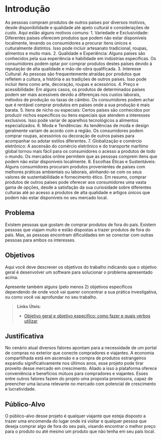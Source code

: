 # Introdução

As pessoas compram produtos de outros países por diversos motivos, desde disponibilidade e qualidade até apelo cultural e considerações de custo. Aqui estão alguns motivos comuns:
    1. Variedade e Exclusividade: Diferentes países oferecem produtos que podem não estar disponíveis localmente, levando os consumidores a procurar itens únicos e culturalmente distintos. Isso pode incluir artesanato tradicional, roupas, alimentos e muito mais.
    2. Qualidade e Experiência: Alguns países são conhecidos pela sua experiência e habilidade em indústrias específicas. Os consumidores podem optar por comprar produtos destes países devido à reputação de alta qualidade e mão-de-obra qualificada.
    3. Interesse Cultural: As pessoas são frequentemente atraídas por produtos que refletem a cultura, a história e as tradições de outros países. Isso pode incluir itens como arte, decoração, roupas e acessórios.
    4. Preço e acessibilidade: Em alguns casos, os produtos de determinados países podem ser mais acessíveis devido a diferenças nos custos laborais, métodos de produção ou taxas de câmbio. Os consumidores podem achar que é rentável comprar produtos em países onde a sua produção é mais barata.
    5. Itens de nicho ou especiais: Certos países são conhecidos por produzir nichos específicos ou itens especiais que atendem a interesses exclusivos. Isso pode variar de aparelhos tecnológicos a alimentos especializados.
    6. Moda e Tendências: As tendências de moda e design geralmente variam de acordo com a região. Os consumidores podem comprar roupas, acessórios ou decoração de outros países para acompanhar ou adotar estilos diferentes.
    7. Globalização e comércio eletrônico: A ascensão do comércio eletrônico e do transporte marítimo global tornou mais fácil para os consumidores o acesso a produtos de todo o mundo. Os mercados online permitem que as pessoas comprem itens que podem não estar disponíveis localmente.
    8. Escolhas Éticas e Sustentáveis: Alguns consumidores procuram produtos provenientes de países com melhores práticas ambientais ou laborais, alinhando-se com os seus valores de sustentabilidade e fornecimento ético.
	Em resumo, comprar produtos de outros países pode oferecer aos consumidores uma vasta gama de opções, desde a satisfação da sua curiosidade sobre diferentes culturas até ao acesso a produtos de alta qualidade e artigos únicos que podem não estar disponíveis no seu mercado local.

## Problema
Existem pessoas que gostam de comprar produtos de fora do país.  Existem pessoas que viajam muito e estão dispostas a trazer produtos de fora do país. Mas, as pessoas encontram dificuldades em se conectar com outras pessoas para ambos os interesses. 

## Objetivos

Aqui você deve descrever os objetivos do trabalho indicando que o objetivo geral é desenvolver um software para solucionar o problema apresentado acima. 

Apresente também alguns (pelo menos 2) objetivos específicos dependendo de onde você vai querer concentrar a sua prática investigativa, ou como você vai aprofundar no seu trabalho.
 
> **Links Úteis**:
> - [Objetivo geral e objetivo específico: como fazer e quais verbos utilizar](https://blog.mettzer.com/diferenca-entre-objetivo-geral-e-objetivo-especifico/)

## Justificativa

No cenário atual diversos fatores apontam para a necessidade de um portal de compras no exterior que conecte compradores e viajantes.
A economia compartilhada está em ascensão e a compra de produtos estrangeiros expandiu significativamente nos últimos anos, esse projeto pode tirar proveito desse mercado em crescimento.
Aliado a isso a plataforma oferece conveniência e benefícios mútuos para compradores e viajantes. 
Esses entre outros fatores fazem do projeto uma proposta promissora, capaz de preencher uma lacuna relevante no mercado com potencial de crescimento e lucratividade.


## Público-Alvo

O público-alvo desse projeto é qualquer viajante que esteja disposto a trazer uma encomenda do lugar onde irá visitar e qualquer pessoa que deseja comprar algo de fora do seu país, visando encontrar o melhor preço para o produto ou até mesmo um produto que não tenha em seu país local.
